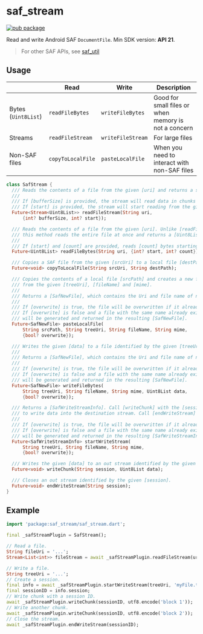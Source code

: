 # saf_stream

[![pub package](https://img.shields.io/pub/v/saf_stream.svg)](https://pub.dev/packages/saf_stream)

Read and write Android SAF `DocumentFile`. Min SDK version: **API 21**.

> For other SAF APIs, see [saf_util](https://github.com/flutter-cavalry/saf_util)

## Usage

|                     | Read              | Write             | Description                                          |
| ------------------- | ----------------- | ----------------- | ---------------------------------------------------- |
| Bytes (`Uint8List`) | `readFileBytes`   | `writeFileBytes`  | Good for small files or when memory is not a concern |
| Streams             | `readFileStream`  | `writeFileStream` | For large files                                      |
| Non-SAF files       | `copyToLocalFile` | `pasteLocalFile`  | When you need to interact with non-SAF files         |

```dart
class SafStream {
  /// Reads the contents of a file from the given [uri] and returns a stream of bytes.
  ///
  /// If [bufferSize] is provided, the stream will read data in chunks of [bufferSize] bytes.
  /// If [start] is provided, the stream will start reading from the given position.
  Future<Stream<Uint8List>> readFileStream(String uri,
      {int? bufferSize, int? start});

  /// Reads the contents of a file from the given [uri]. Unlike [readFileStream],
  /// this method reads the entire file at once and returns a [Uint8List].
  ///
  /// If [start] and [count] are provided, reads [count] bytes starting from [start].
  Future<Uint8List> readFileBytes(String uri, {int? start, int? count});

  /// Copies a SAF file from the given [srcUri] to a local file [destPath].
  Future<void> copyToLocalFile(String srcUri, String destPath);

  /// Copies the contents of a local file [srcPath] and creates a new file
  /// from the given [treeUri], [fileName] and [mime].
  ///
  /// Returns a [SafNewFile], which contains the Uri and file name of newly created file.
  ///
  /// If [overwrite] is true, the file will be overwritten if it already exists.
  /// If [overwrite] is false and a file with the same name already exists, a new name
  /// will be generated and returned in the resulting [SafNewFile].
  Future<SafNewFile> pasteLocalFile(
      String srcPath, String treeUri, String fileName, String mime,
      {bool? overwrite});

  /// Writes the given [data] to a file identified by the given [treeUri], [fileName] and [mime].
  ///
  /// Returns a [SafNewFile], which contains the Uri and file name of newly created file.
  ///
  /// If [overwrite] is true, the file will be overwritten if it already exists.
  /// If [overwrite] is false and a file with the same name already exists, a new name
  /// will be generated and returned in the resulting [SafNewFile].
  Future<SafNewFile> writeFileBytes(
      String treeUri, String fileName, String mime, Uint8List data,
      {bool? overwrite});

  /// Returns a [SafWriteStreamInfo]. Call [writeChunk] with the [session] from [SafWriteStreamInfo]
  /// to write data into the destination stream. Call [endWriteStream] to close the destination stream.
  ///
  /// If [overwrite] is true, the file will be overwritten if it already exists.
  /// If [overwrite] is false and a file with the same name already exists, a new name
  /// will be generated and returned in the resulting [SafWriteStreamInfo].
  Future<SafWriteStreamInfo> startWriteStream(
      String treeUri, String fileName, String mime,
      {bool? overwrite});

  /// Writes the given [data] to an out stream identified by the given [session].
  Future<void> writeChunk(String session, Uint8List data);

  /// Closes an out stream identified by the given [session].
  Future<void> endWriteStream(String session);
}
```

## Example

```dart
import 'package:saf_stream/saf_stream.dart';

final _safStreamPlugin = SafStream();

// Read a file.
String fileUri = '...';
Stream<List<int>> fileStream = await _safStreamPlugin.readFileStream(uri);

// Write a file.
String treeUri = '...';
// Create a session.
final info = await _safStreamPlugin.startWriteStream(treeUri, 'myFile.txt', 'text/plain');
final sessionID = info.session;
// Write chunk with a session ID.
await _safStreamPlugin.writeChunk(sessionID, utf8.encode('block 1'));
// Write another chunk.
await _safStreamPlugin.writeChunk(sessionID, utf8.encode('block 2'));
// Close the stream.
await _safStreamPlugin.endWriteStream(sessionID);
```
